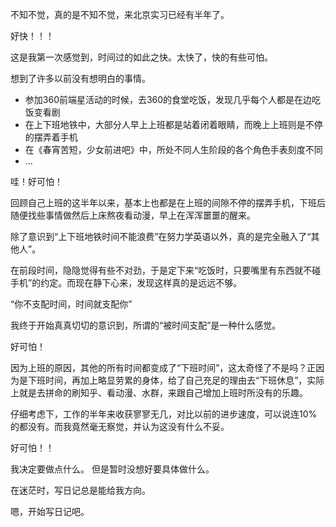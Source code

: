 不知不觉，真的是不知不觉，来北京实习已经有半年了。

好快！！！

这是我第一次感觉到，时间过的如此之快。太快了，快的有些可怕。

想到了许多以前没有想明白的事情。

- 参加360前端星活动的时候，去360的食堂吃饭，发现几乎每个人都是在边吃饭变看剧
- 在上下班地铁中，大部分人早上上班都是站着闭着眼睛，而晚上上班则是不停的摆弄着手机
- 在《春宵苦短，少女前进吧》中，所处不同人生阶段的各个角色手表刻度不同
- ...

哇！好可怕！

回顾自己上班的这半年以来，基本上也都是在上班的间隙不停的摆弄手机，下班后随便找些事情做然后上床熬夜看动漫，早上在浑浑噩噩的醒来。

除了意识到“上下班地铁时间不能浪费”在努力学英语以外，真的是完全融入了“其他人”。

在前段时间，隐隐觉得有些不对劲，于是定下来“吃饭时，只要嘴里有东西就不碰手机”的约定。而现在静下心来，发现这样真的是远远不够。

“你不支配时间，时间就支配你”

我终于开始真真切切的意识到，所谓的“被时间支配”是一种什么感觉。

好可怕！

因为上班的原因，其他的所有时间都变成了“下班时间”，这太奇怪了不是吗？正因为是下班时间，再加上略显劳累的身体，给了自己充足的理由去“下班休息”，实际上就是去拼命的刷知乎、看动漫、水群，来跟自己增加上班时所没有的乐趣。

仔细考虑下，工作的半年来收获寥寥无几，对比以前的进步速度，可以说连10%的都没有。而我竟然毫无察觉，并认为这没有什么不妥。

好可怕！！

我决定要做点什么。
但是暂时没想好要具体做什么。

在迷茫时，写日记总是能给我方向。

嗯，开始写日记吧。